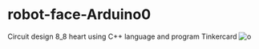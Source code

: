 # robot-face-Arduino0
Circuit design 8_8 heart using C++ language and program Tinkercard
![o](https://github.com/SafiyaAli84/robot-face-Arduino0/assets/140127999/6992b9dd-172e-40b2-918f-0de78f86e5c8)
